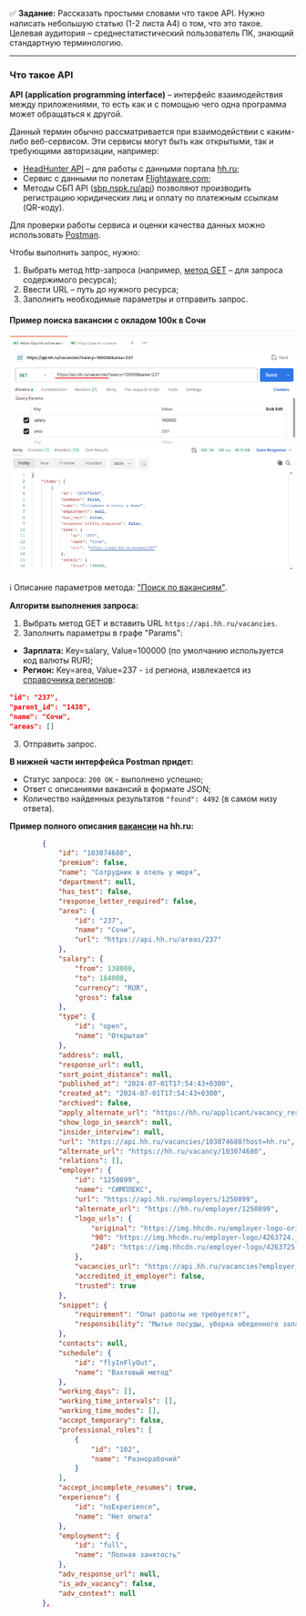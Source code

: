 :white_check_mark: **Задание:** Рассказать простыми словами что такое API. Нужно написать небольшую статью (1-2 листа А4) о том, что это такое. Целевая аудитория – среднестатистический пользователь ПК, знающий стандартную терминологию.

---

### Что такое API
**API (application programming interface)** – интерфейс взаимодействия между приложениями, то есть как и с помощью чего одна программа может обращаться к другой. 

Данный термин обычно рассматривается при взаимодействии с каким-либо веб-сервисом. Эти сервисы могут быть как открытыми, так и требующими авторизации, например: 
- [HeadHunter API](https://dev.hh.ru/) – для работы с данными портала [hh.ru](https://hh.ru/); 
- Сервис с данными по полетам [Flightaware.com](https://www.flightaware.com/commercial/aeroapi/);
- Методы СБП API ([sbp.nspk.ru/api](https://sbp.nspk.ru/api/)) позволяют производить регистрацию юридических лиц и оплату по платежным ссылкам (QR-коду).

Для проверки работы сервиса и оценки качества данных можно использовать [Postman](https://www.postman.com/).

Чтобы выполнить запрос, нужно:
1. Выбрать метод http-запроса (например, [метод GET](https://learning.postman.com/docs/sending-requests/create-requests/request-basics/#select-request-methods) – для запроса содержимого ресурса);
2. Ввести URL – путь до нужного ресурса;
3. Заполнить необходимые параметры и отправить запрос.

#### Пример поиска вакансии с окладом 100к в Сочи
<kbd>
<img src="/Screens/Postman.png" width="800">
</kbd>

:information_source: Описание параметров метода: ["Поиск по вакансиям"](https://api.hh.ru/openapi/redoc#tag/Poisk-vakansij/operation/get-vacancies).

**Алгоритм выполнения запроса:**
1. Выбрать метод GET и вставить URL `https://api.hh.ru/vacancies`.
2. Заполнить параметры в графе "Params":
- **Зарплата:** Key=salary, Value=100000 (по умолчанию используется код валюты RUR);
- **Регион:** Key=area, Value=237 - `id` региона, извлекается из [справочника регионов](https://api.hh.ru/openapi/redoc#tag/Obshie-spravochniki/operation/get-areas):

```json
"id": "237",
"parent_id": "1438",
"name": "Сочи",
"areas": []
```
3. Отправить запрос.

**В нижней части интерфейса Postman придет:**
- Статус запроса: `200 OK` - выполнено успешно;
- Ответ с описаниями вакансий в формате JSON;
- Количество найденных результатов `"found": 4492` (в самом низу ответа).

**Пример полного описания [вакансии](https://hh.ru/vacancy/103074680) на hh.ru:**
```json
        {
            "id": "103074680",
            "premium": false,
            "name": "Сотрудник в отель у моря",
            "department": null,
            "has_test": false,
            "response_letter_required": false,
            "area": {
                "id": "237",
                "name": "Сочи",
                "url": "https://api.hh.ru/areas/237"
            },
            "salary": {
                "from": 138000,
                "to": 184000,
                "currency": "RUR",
                "gross": false
            },
            "type": {
                "id": "open",
                "name": "Открытая"
            },
            "address": null,
            "response_url": null,
            "sort_point_distance": null,
            "published_at": "2024-07-01T17:54:43+0300",
            "created_at": "2024-07-01T17:54:43+0300",
            "archived": false,
            "apply_alternate_url": "https://hh.ru/applicant/vacancy_response?vacancyId=103074680",
            "show_logo_in_search": null,
            "insider_interview": null,
            "url": "https://api.hh.ru/vacancies/103074680?host=hh.ru",
            "alternate_url": "https://hh.ru/vacancy/103074680",
            "relations": [],
            "employer": {
                "id": "1250899",
                "name": "СИМПЛЕКС",
                "url": "https://api.hh.ru/employers/1250899",
                "alternate_url": "https://hh.ru/employer/1250899",
                "logo_urls": {
                    "original": "https://img.hhcdn.ru/employer-logo-original/955799.jpg",
                    "90": "https://img.hhcdn.ru/employer-logo/4263724.jpeg",
                    "240": "https://img.hhcdn.ru/employer-logo/4263725.jpeg"
                },
                "vacancies_url": "https://api.hh.ru/vacancies?employer_id=1250899",
                "accredited_it_employer": false,
                "trusted": true
            },
            "snippet": {
                "requirement": "Опыт работы не требуется!",
                "responsibility": "Мытье посуды, уборка обеденного зала. Помощь в приготовлении блюд."
            },
            "contacts": null,
            "schedule": {
                "id": "flyInFlyOut",
                "name": "Вахтовый метод"
            },
            "working_days": [],
            "working_time_intervals": [],
            "working_time_modes": [],
            "accept_temporary": false,
            "professional_roles": [
                {
                    "id": "102",
                    "name": "Разнорабочий"
                }
            ],
            "accept_incomplete_resumes": true,
            "experience": {
                "id": "noExperience",
                "name": "Нет опыта"
            },
            "employment": {
                "id": "full",
                "name": "Полная занятость"
            },
            "adv_response_url": null,
            "is_adv_vacancy": false,
            "adv_context": null
        },
```
